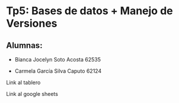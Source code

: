 # Tp5: Bases de datos + Manejo de Versiones


## **Alumnas:**

* Bianca Jocelyn Soto Acosta 62535

* Carmela García Silva Caputo 62124

Link al tablero

Link al google sheets
